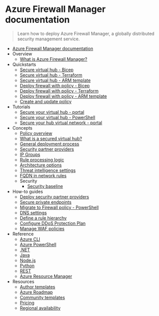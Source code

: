 # Azure Firewall Manager documentation
> Learn how to deploy Azure Firewall Manager, a globally distributed security management service.
  - [Azure Firewall Manager documentation](https://learn.microsoft.com/en-us/azure/firewall-manager/)
  - Overview
    - [What is Azure Firewall Manager?](https://learn.microsoft.com/en-us/azure/firewall-manager/overview)
  - Quickstarts
    - [Secure virtual hub - Bicep](https://learn.microsoft.com/en-us/azure/firewall-manager/quick-secure-virtual-hub-bicep)
    - [Secure virtual hub - Terraform](https://learn.microsoft.com/en-us/azure/firewall-manager/quick-secure-virtual-hub-terraform)
    - [Secure virtual hub - ARM template](https://learn.microsoft.com/en-us/azure/firewall-manager/quick-secure-virtual-hub)
    - [Deploy firewall with policy - Bicep](https://learn.microsoft.com/en-us/azure/firewall-manager/quick-firewall-policy-bicep)
    - [Deploy firewall with policy - Terraform](https://learn.microsoft.com/en-us/azure/firewall-manager/quick-firewall-policy-terraform)
    - [Deploy firewall with policy - ARM template](https://learn.microsoft.com/en-us/azure/firewall-manager/quick-firewall-policy)
    - [Create and update policy](https://learn.microsoft.com/en-us/azure/firewall-manager/create-policy-powershell)
  - Tutorials
    - [Secure your virtual hub - portal](https://learn.microsoft.com/en-us/azure/firewall-manager/secure-cloud-network)
    - [Secure your virtual hub - PowerShell](https://learn.microsoft.com/en-us/azure/firewall-manager/secure-cloud-network-powershell)
    - [Secure your hub virtual network - portal](https://learn.microsoft.com/en-us/azure/firewall-manager/secure-hybrid-network)
  - Concepts
    - [Policy overview](https://learn.microsoft.com/en-us/azure/firewall-manager/policy-overview)
    - [What is a secured virtual hub?](https://learn.microsoft.com/en-us/azure/firewall-manager/secured-virtual-hub)
    - [General deployment process](https://learn.microsoft.com/en-us/azure/firewall-manager/deployment-overview)
    - [Security partner providers](https://learn.microsoft.com/en-us/azure/firewall-manager/trusted-security-partners)
    - [IP Groups](https://learn.microsoft.com/en-us/azure/firewall-manager/ip-groups)
    - [Rule processing logic](https://learn.microsoft.com/en-us/azure/firewall-manager/rule-processing)
    - [Architecture options](https://learn.microsoft.com/en-us/azure/firewall-manager/vhubs-and-vnets)
    - [Threat intelligence settings](https://learn.microsoft.com/en-us/azure/firewall-manager/threat-intelligence-settings)
    - [FQDN in network rules](https://learn.microsoft.com/en-us/azure/firewall-manager/fqdn-filtering-network-rules)
    - Security
      - [Security baseline](https://learn.microsoft.com/security/benchmark/azure/baselines/azure-firewall-manager-security-baseline?toc=/azure/firewall-manager/toc.json)
  - How-to guides
    - [Deploy security partner providers](https://learn.microsoft.com/en-us/azure/firewall-manager/deploy-trusted-security-partner)
    - [Secure private endpoints](https://learn.microsoft.com/en-us/azure/firewall-manager/private-link-inspection-secure-virtual-hub)
    - [Migrate to Firewall policy - PowerShell](https://learn.microsoft.com/en-us/azure/firewall-manager/migrate-to-policy)
    - [DNS settings](https://learn.microsoft.com/en-us/azure/firewall-manager/dns-settings)
    - [Define a rule hierarchy](https://learn.microsoft.com/en-us/azure/firewall-manager/rule-hierarchy)
    - [Configure DDoS Protection Plan](https://learn.microsoft.com/en-us/azure/firewall-manager/configure-ddos)
    - [Manage WAF policies](https://learn.microsoft.com/en-us/azure/firewall-manager/manage-web-application-firewall-policies)
  - Reference
    - [Azure CLI](https://learn.microsoft.com/cli/azure/network/firewall/policy)
    - [Azure PowerShell](https://learn.microsoft.com/powershell/module/az.network/new-azfirewallpolicy)
    - [.NET](https://learn.microsoft.com/dotnet/api)
    - [Java](https://learn.microsoft.com/java/api)
    - [Node.js](https://azure.microsoft.com/develop/nodejs/)
    - [Python](https://azure.microsoft.com/develop/python/)
    - [REST](https://learn.microsoft.com/rest/api/virtualnetwork/firewallpolicies)
    - [Azure Resource Manager](https://learn.microsoft.com/en-us/azure/azure-resource-manager/management/overview)
  - Resources
    - [Author templates](https://learn.microsoft.com/en-us/azure/azure-resource-manager/templates/syntax)
    - [Azure Roadmap](https://azure.microsoft.com/roadmap/)
    - [Community templates](https://azure.microsoft.com/documentation/templates)
    - [Pricing](https://azure.microsoft.com/pricing/details/firewall-manager/)
    - [Regional availability](https://azure.microsoft.com/regions/services/)
